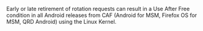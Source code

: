 Early or late retirement of rotation requests can result in a Use After Free condition in all Android releases from CAF (Android for MSM, Firefox OS for MSM, QRD Android) using the Linux Kernel.